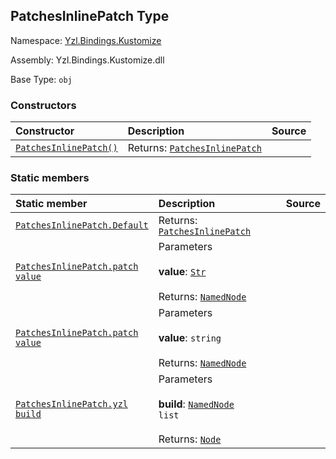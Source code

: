 ## PatchesInlinePatch Type

Namespace: [Yzl.Bindings.Kustomize](http://localhost:8089/reference/yzl-bindings-kustomize)

Assembly: Yzl.Bindings.Kustomize.dll

Base Type: <code>obj</code>



### Constructors

Constructor | Description | Source
:--- | :--- | :---:
[<code><span>PatchesInlinePatch<span>()</span></span></code>](#(+.ctor+)) | Returns: <code><a href="http://localhost:8089/reference/yzl-bindings-kustomize-patchesinlinepatch">PatchesInlinePatch</a></code><br /> | &#32;


### Static members

Static member | Description | Source
:--- | :--- | :---:
[<code><span>PatchesInlinePatch.Default</span></code>](#Default) | Returns: <code><a href="http://localhost:8089/reference/yzl-bindings-kustomize-patchesinlinepatch">PatchesInlinePatch</a></code><br /> | &#32;
[<code><span>PatchesInlinePatch.patch&#32;<span>value</span></span></code>](#patch) | Parameters<br /><br />**value**: <code><a href="http://localhost:8089/reference/yzl-core-yzl-str">Str</a></code><br /><br />Returns: <code><a href="http://localhost:8089/reference/yzl-core-yzl-namednode">NamedNode</a></code><br /> | &#32;
[<code><span>PatchesInlinePatch.patch&#32;<span>value</span></span></code>](#patch) | Parameters<br /><br />**value**: <code>string</code><br /><br />Returns: <code><a href="http://localhost:8089/reference/yzl-core-yzl-namednode">NamedNode</a></code><br /> | &#32;
[<code><span>PatchesInlinePatch.yzl&#32;<span>build</span></span></code>](#yzl) | Parameters<br /><br />**build**: <code><span><a href="http://localhost:8089/reference/yzl-core-yzl-namednode">NamedNode</a>&#32;list</span></code><br /><br />Returns: <code><a href="http://localhost:8089/reference/yzl-core-yzl-node">Node</a></code><br /> | &#32;



